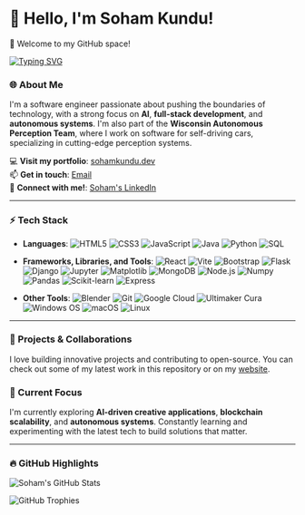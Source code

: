 # 👋 Hello, I'm Soham Kundu!


🚀 Welcome to my GitHub space!

[![Typing SVG](https://readme-typing-svg.herokuapp.com?color=36BCF7&lines=Computer+Engineer;AI+Developer;Autonomous+Systems+Enthusiast)](https://git.io/typing-svg)

### 🌐 About Me
I'm a software engineer passionate about pushing the boundaries of technology, with a strong focus on **AI**, **full-stack development**, and **autonomous systems**. I'm also part of the **Wisconsin Autonomous Perception Team**, where I work on software for self-driving cars, specializing in cutting-edge perception systems.

💻 **Visit my portfolio**: [sohamkundu.dev](https://www.sohamkundu.dev)  
📫 **Get in touch**: [Email](mailto:soham@sohamkundu.dev)  
🔗 **Connect with me!**: [Soham's LinkedIn](https://www.linkedin.com/in/soham-kundu-a067092b3/)

---

### ⚡ Tech Stack

- **Languages**: 
  ![HTML5](https://img.shields.io/badge/-HTML5-E34F26?logo=html5&logoColor=white)
  ![CSS3](https://img.shields.io/badge/-CSS3-1572B6?logo=css3&logoColor=white)
  ![JavaScript](https://img.shields.io/badge/-JavaScript-F7DF1E?logo=javascript&logoColor=black)
  ![Java](https://img.shields.io/badge/-Java-007396?logo=java&logoColor=white)
  ![Python](https://img.shields.io/badge/-Python-3776AB?logo=python&logoColor=white)
  ![SQL](https://img.shields.io/badge/-SQL-4479A1?logo=postgresql&logoColor=white)

- **Frameworks, Libraries, and Tools**: 
  ![React](https://img.shields.io/badge/-React-61DAFB?logo=react&logoColor=black)
  ![Vite](https://img.shields.io/badge/-Vite-646CFF?logo=vite&logoColor=white)
  ![Bootstrap](https://img.shields.io/badge/-Bootstrap-7952B3?logo=bootstrap&logoColor=white)
  ![Flask](https://img.shields.io/badge/-Flask-000000?logo=flask&logoColor=white)
  ![Django](https://img.shields.io/badge/-Django-092E20?logo=django&logoColor=white)
  ![Jupyter](https://img.shields.io/badge/-Jupyter-F37626?logo=jupyter&logoColor=white)
  ![Matplotlib](https://img.shields.io/badge/-Matplotlib-4169E1?logo=matplotlib&logoColor=white)
  ![MongoDB](https://img.shields.io/badge/-MongoDB-47A248?logo=mongodb&logoColor=white)
  ![Node.js](https://img.shields.io/badge/-Node.js-339933?logo=node.js&logoColor=white)
  ![Numpy](https://img.shields.io/badge/-Numpy-013243?logo=numpy&logoColor=white)
  ![Pandas](https://img.shields.io/badge/-Pandas-150458?logo=pandas&logoColor=white)
  ![Scikit-learn](https://img.shields.io/badge/-Scikit--learn-F7931E?logo=scikit-learn&logoColor=white)
  ![Express](https://img.shields.io/badge/-Express-000000?logo=express&logoColor=white)

- **Other Tools**: 
  ![Blender](https://img.shields.io/badge/-Blender-F5792A?logo=blender&logoColor=white)
  ![Git](https://img.shields.io/badge/-Git-F05032?logo=git&logoColor=white)
  ![Google Cloud](https://img.shields.io/badge/-Google_Cloud-4285F4?logo=googlecloud&logoColor=white)
  ![Ultimaker Cura](https://img.shields.io/badge/-Ultimaker_Cura-006BB6?logo=ultimaker&logoColor=white)
  ![Windows OS](https://img.shields.io/badge/-Windows-0078D6?logo=windows&logoColor=white)
  ![macOS](https://img.shields.io/badge/-macOS-000000?logo=apple&logoColor=white)
  ![Linux](https://img.shields.io/badge/-Linux-FCC624?logo=linux&logoColor=black)

---

### 🚀 Projects & Collaborations
I love building innovative projects and contributing to open-source. You can check out some of my latest work in this repository or on my [website](https://www.sohamkundu.dev).

### 🌱 Current Focus
I'm currently exploring **AI-driven creative applications**, **blockchain scalability**, and **autonomous systems**. Constantly learning and experimenting with the latest tech to build solutions that matter.

---

### 🔥 GitHub Highlights

![Soham's GitHub Stats](https://github-readme-stats.vercel.app/api?username=sohamkundu27&show_icons=true&theme=radical)

![GitHub Trophies](https://github-profile-trophy.vercel.app/?username=sohamkundu27&theme=radical)




